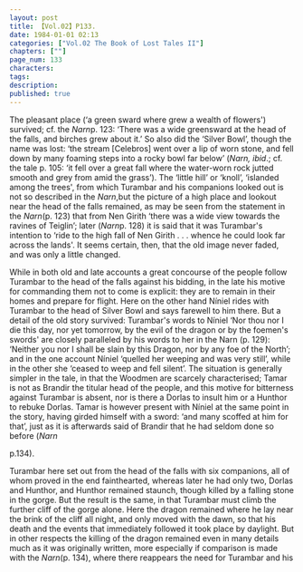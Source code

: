 ```yaml
---
layout: post
title: 【Vol.02】P133.
date: 1984-01-01 02:13
categories: ["Vol.02 The Book of Lost Tales II"]
chapters: [""]
page_num: 133
characters: 
tags: 
description: 
published: true
---
```


<p style="text-indent: 0;">
The pleasant place (‘a green sward where grew a wealth of flowers') survived; cf. the <I>Narn</I>p. 123: ‘There was a wide greensward at the head of the falls, and birches grew about it.’ So also did the ‘Silver Bowl’, though the name was lost: ‘the stream [Celebros] went over a lip of worn stone, and fell down by many foaming steps into a rocky bowl far below’ (<I>Narn, ibid</I>.; cf. the tale p. 105: ‘it fell over a great fall where the water-worn rock jutted smooth and grey from amid the grass’). The ‘little hill’ or ‘knoll’, ‘islanded among the trees', from which Turambar and his companions looked out is not so described in the <I>Narn</I>,but the picture of a high place and lookout near the head of the falls remained, as may be seen from the statement in the <I>Narn</I>(p. 123) that from Nen Girith ‘there was a wide view towards the ravines of Teiglin’; later (<I>Narn</I>p. 128) it is said that it was Turambar's intention to ‘ride to the high fall of Nen Girith . . . whence he could look far across the lands'. It seems certain, then, that the old image never faded, and was only a little changed.
</p>

While in both old and late accounts a great concourse of the people follow Turambar to the head of the falls against his bidding, in the late his motive for commanding them not to come is explicit: they are to remain in their homes and prepare for flight. Here on the other hand Níniel rides with Turambar to the head of Silver Bowl and says farewell to him there. But a detail of the old story survived: Turambar's words to Níniel ‘Nor thou nor I die this day, nor yet tomorrow, by the evil of the dragon or by the foemen's swords' are closely paralleled by his words to her in the Narn (p. 129): ‘Neither you nor I shall be slain by this Dragon, nor by any foe of the North’; and in the one account Níniel ‘quelled her weeping and was very still’, while in the other she ‘ceased to weep and fell silent’. The situation is generally simpler in the tale, in that the Woodmen are scarcely characterised; Tamar is not as Brandir the titular head of the people, and this motive for bitterness against Turambar is absent, nor is there a Dorlas to insult him or a Hunthor to rebuke Dorlas. Tamar is however present with Níniel at the same point in the story, having girded himself with a sword: ‘and many scoffed at him for that’, just as it is afterwards said of Brandir that he had seldom done so before (<I>Narn</I>

p.134).

Turambar here set out from the head of the falls with six companions, all of whom proved in the end fainthearted, whereas later he had only two, Dorlas and Hunthor, and Hunthor remained staunch, though killed by a falling stone in the gorge. But the result is the same, in that Turambar must climb the further cliff of the gorge alone. Here the dragon remained where he lay near the brink of the cliff all night, and only moved with the dawn, so that his death and the events that immediately followed it took place by daylight. But in other respects the killing of the dragon remained even in many details much as it was originally written, more especially if comparison is made with the <I>Narn</I>(p. 134), where there reappears the need for Turambar and his

